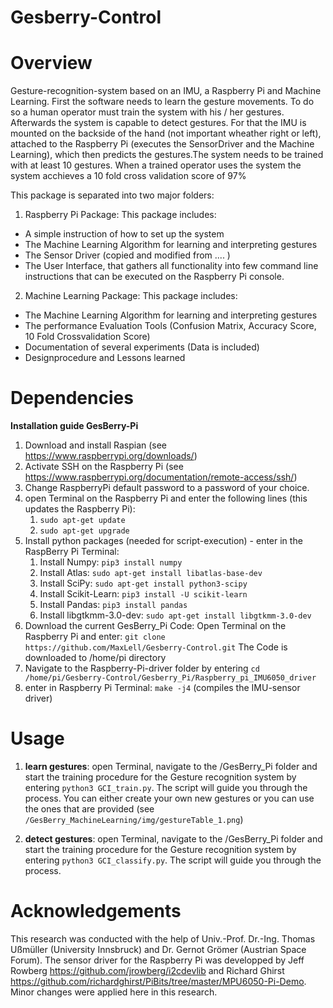 # Gesberry-Control

Overview
========

Gesture-recognition-system based on an IMU, a Raspberry Pi and Machine Learning. First the software needs to learn the gesture movements. To do so a human operator must train the system with his / her gestures. Afterwards the system is capable to detect gestures.
For that the IMU is mounted on the backside of the hand (not important wheather right or left),
attached to the Raspberry Pi (executes the SensorDriver and the Machine Learning), which then
predicts the gestures.The system needs to be trained with at least 10 gestures. 
When a trained operator uses the system the system acchieves a 10 fold cross validation score of
97%

This package is separated into two major folders: 
1. Raspberry Pi Package: This package includes:
  - A simple instruction of how to set up the system
  - The Machine Learning Algorithm for learning and interpreting gestures
  - The Sensor Driver (copied and modified from .... )
  - The User Interface, that gathers all functionality into few command line instructions that can be
    executed on the Raspberry Pi console.

2. Machine Learning Package: This package includes:
  - The Machine Learning Algorithm for learning and interpreting gestures
  - The performance Evaluation Tools (Confusion Matrix, Accuracy Score, 10 Fold Crossvalidation Score)
  - Documentation of several experiments (Data is included)
  - Designprocedure and Lessons learned

Dependencies
========
__Installation guide GesBerry-Pi__
1. Download and install Raspian (see https://www.raspberrypi.org/downloads/)
2. Activate SSH on the Raspberry Pi (see https://www.raspberrypi.org/documentation/remote-access/ssh/)
3. Change RaspberryPi default password to a password of your choice. 
4. open Terminal on the Raspberry Pi and enter the following lines (this updates the Raspberry Pi):
	1. `sudo apt-get update`
	2. `sudo apt-get upgrade`
5. Install python packages (needed for script-execution) - enter in the RaspBerry Pi Terminal:
	1. Install Numpy: `pip3 install numpy`
	2. Install Atlas: `sudo apt-get install libatlas-base-dev`
	2. Install SciPy: `sudo apt-get install python3-scipy`
	3. Install Scikit-Learn: `pip3 install -U scikit-learn`
	4. Install Pandas: `pip3 install pandas`
	5. Install libgtkmm-3.0-dev: `sudo apt-get install libgtkmm-3.0-dev`
6. Download the current GesBerry_Pi Code: Open Terminal on the Raspberry Pi and enter:
`git clone https://github.com/MaxLell/Gesberry-Control.git` The Code is downloaded to /home/pi directory
7. Navigate to the Raspberry-Pi-driver folder by entering `cd /home/pi/Gesberry-Control/Gesberry_Pi/Raspberry_pi_IMU6050_driver`
8. enter in Raspberry Pi Terminal: `make -j4` (compiles the IMU-sensor driver)


Usage
========
1. __learn gestures__: open Terminal, navigate to the /GesBerry_Pi folder and start the training procedure for the Gesture recognition system by entering `python3 GCI_train.py`. The script will guide you through the process. You can either create your own new gestures or you can use the ones that are provided (see `/GesBerry_MachineLearning/img/gestureTable_1.png`)

2. __detect gestures__: open Terminal, navigate to the /GesBerry_Pi folder and start the training procedure for the Gesture recognition system by entering `python3 GCI_classify.py`. The script will guide you through the process. 



Acknowledgements
==========

This research was conducted with the help of Univ.-Prof. Dr.-Ing. Thomas Ußmüller (University Innsbruck) and Dr. Gernot Grömer (Austrian Space Forum). 
The sensor driver for the Raspberry Pi was developped by Jeff Rowberg https://github.com/jrowberg/i2cdevlib and Richard Ghirst https://github.com/richardghirst/PiBits/tree/master/MPU6050-Pi-Demo. Minor changes were applied here in this research.

